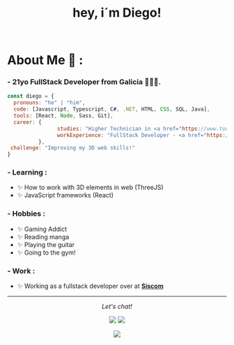 <div align="center">
  <h1>hey, i´m Diego!</h1>
</div>

</br>

# About Me 💬 :

### - 21yo FullStack Developer from Galicia 🤍💙🤍.

```javascript
const diego = {
  pronouns: "he" | "him",
  code: [Javascript, Typescript, C#, .NET, HTML, CSS, SQL, Java],
  tools: [React, Node, Sass, Git],
  career: { 
                studies: "Higher Technician in <a href="https://www.todofp.es/dam/jcr:7655e32d-08a3-47a7-a479-ddb6f032c63e/n-tsdesarrolloaplicacionesmultiplataformaen-pdf.pdf" alt="DAM">DAM</a> & <a href="https://www.todofp.es/dam/jcr:7c3d42db-83bf-4abb-9d81-cd4f41fe1a1a/n-tsdesarrolloaplicacionesweben-pdf.pdf" alt="DAW">DAW</a>",
                workExperience: "FullStack Developer - <a href="https://siscom.es/" alt="Siscom">Siscom</a>"
          },
 challenge: "Improving my 3D web skills!"
}
```

### - Learning :
- ✨ How to work with 3D elements in web (ThreeJS)
- ✨ JavaScript frameworks (React)

### - Hobbies : 
- ✨ Gaming Addict
- ✨ Reading manga
- ✨ Playing the guitar
- ✨ Going to the gym!

### - Work : 
- ✨ Working as a fullstack developer over at **[Siscom](https://siscom.es/)**

<hr>
<p align="center">
  <i>Let's chat!</i>

  <p align="center">
    <a href="https://www.linkedin.com/in/diesouto/" alt="Linkedin"><img src="https://raw.githubusercontent.com/jayehernandez/jayehernandez/3f5402efef9a0ae89211a6e04609558e862ca616/readme/linkedin-fill.svg"></a>
    <a href="mailto:diegosouto2000@gmail.com" alt="Contact me"><img src="https://raw.githubusercontent.com/jayehernandez/jayehernandez/3f5402efef9a0ae89211a6e04609558e862ca616/readme/mail-fill.svg"></a>
  </p>

  <p align="center">
    <a href="https://visitor-badge.glitch.me/">
      <img align="center" src="https://page-views.glitch.me/badge?page_id=diesouto.diesouto">
    </a>
  </p>
</p>

